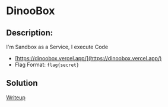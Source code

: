 # DinooBox

## Description: 
I'm Sandbox as a Service, I execute Code

- [https://dinoobox.vercel.app/](https://dinoobox.vercel.app/)
- Flag Format: `flag{secret}`

## Solution
[Writeup](Writeup.md)